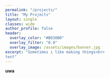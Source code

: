 ```yaml
---
permalink: "/projects/"
title: "My Projects"
layout: single
classes: wide
author_profile: false
header:
  overlay_color: "#B030B0"
  overlay_filter: "0.9"
  overlay_image: /assets/images/banner.jpg
excerpt: "Sometimes i like making things<br>
test"
---
```


**uwa**
